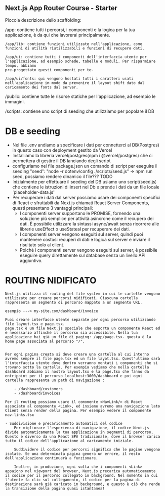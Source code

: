 ## Next.js App Router Course - Starter

Piccola descrizione dello scaffolding:

/app: contiene tutti i percorsi, i componenti e la logica per la tua applicazione, è da qui che lavorerai principalmente.

    /app/lib: contiene funzioni utilizzate nell'applicazione, come funzioni di utilità riutilizzabili e funzioni di recupero dati.

    /app/ui: contiene tutti i componenti dell'interfaccia utente per l'applicazione, ad esempio schede, tabelle e moduli. Per risparmiare tempo, abbiamo
    pre-progettato questi componenti per te.

    /app/ui/fonts: qui vengono hostati tutti i caratteri usati nell'applicazione in modo da prevenire il layout shift dato dal caricamento dei fonts dal server.

/public: contiene tutte le risorse statiche per l'applicazione, ad esempio le immagini.

/scripts: contiene uno script di seeding che utilizziamo per popolare il DB

# DB e seeding

- Nel file .env andiamo a specificare i dati per connetterci al DB(Postgres) in questo caso con deployment gestito da Vercel
- Installiamo la libreria vercel/postgres(npm i @vercel/postgres) che ci permettera di gestire il DB lanciando degli script
- configuriamo nel file package.json un comando di script per eseguire il seeding "seed": "node -r dotenv/config ./scripts/seed.js" -> npm run seed, possiamo rendere dinamico il file??? TODO
- Inizialmente per effettuare il seeding del DB usiamo uno script(seed.js) che contiene le istruzioni di insert nel Db e prende i dati da un file locale 'placeholder-data.js'
- Per recuperare i dati dal server possiamo usare dei componenti specifici di React e sfruttabili da Next.js chiamati React Server Components, questi presentano 3 vantaggi principali:
  - I componenti server supportano le PROMISE, fornendo una soluzione più semplice per attività asincrone come il recupero dei dati. È possibile utilizzare la sintassi async/await senza ricorrere alle librerie useEffect o useStateal per recuperare dei dati.
  - I componenti server vengono eseguiti sul server, quindi puoi mantenere costosi recuperi di dati e logica sul server e inviare il risultato solo al client.
  - Poiché i componenti server vengono eseguiti sul server, è possibile eseguire query direttamente sul database senza un livello API aggiuntivo.

<!-- ************* CONCETTI BASE ************ -->

# ROUTING NIDIFICATO

    Next.js utilizza il routing del file system in cui le cartelle vengono utilizzate per creare percorsi nidificati. Ciascuna cartella rappresenta un segmento di percorso mappato a un segmento URL.

    esempio ---> my-site.com/dashboard/invoice

    Puoi creare interfacce utente separate per ogni percorso utilizzando file layout.tsx e page.tsx.
    page.tsx è un file Next.js speciale che esporta un componente React ed è necessario affinché il percorso sia accessibile. Nella tua applicazione hai già un file di paging: /app/page.tsx- questa è la home page associata al percorso "/".


    Per ogni pagina creata si deve creare una cartella al cui interno avremo sempre il file page.tsx ed un file layot.tsx. Quest'ultimo sarà l'interfaccia utente dove dentro verranno montati i componenti che si trovano sotto la cartella. Per esempio vediamo che nella cartella dashboard abbiamo il nostro layout.tsx e la page.tsx che fanno da entripoint per il percorso localhost:3000/dashboard e poi ogni cartella rappresenta un path di navigazione :

        - /dashboard/customers
        - /dashboard/invoices

    Per il routing possiamo usare il comonente <NavLink/> di React associato al componente <Link>, ed insieme avremo una navigazione lato Client senza render della pagina. Per esempio vedere il componente nav-links.tsx

    - Suddivisione e precaricamento automatici del codice
        Per migliorare l'esperienza di navigazione, il codice Next.js divide automaticamente la tua applicazione in segmenti di percorso. Questo è diverso da una React SPA tradizionale, dove il browser carica tutto il codice dell'applicazione al caricamento iniziale.

        Suddividere il codice per percorsi significa che le pagine vengono isolate. Se una determinata pagina genera un errore, il resto dell'applicazione continuerà a funzionare.

        Inoltre, in produzione, ogni volta che i componenti <Link> appaiono nel viewport del browser, Next.js precarica automaticamente il codice per il percorso collegato in background. Nel momento in cui l'utente fa clic sul collegamento, il codice per la pagina di destinazione sarà già caricato in background, e questo è ciò che rende la transizione della pagina quasi istantanea!
